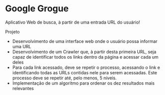 # Google Grogue
Aplicativo Web de busca, à partir de uma entrada URL do usuário!

Projeto

  - Desenvolvimento de uma interface web onde o usuário possa informar uma URL
  - Desenvolvimento de um Crawler que, à partir desta primeira URL, seja capaz de identificar todos os links dentro da página e acessar cada um deles
  -  Para cada link acessado, deve se repetir o processo, acessando o link e identificando todas as URLs contidas nele para serem acessadas. Este processo       deve se repetir até, pelo menos, 5 níveis.
  - Implementação de um algoritmo para ordenar os dez resultados mais relevantes

